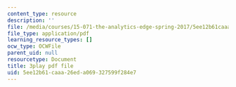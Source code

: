 ```yaml
---
content_type: resource
description: ''
file: /media/courses/15-071-the-analytics-edge-spring-2017/5ee12b61caaa26eda069327599f284e7_Mge-sj1UVFM.pdf
file_type: application/pdf
learning_resource_types: []
ocw_type: OCWFile
parent_uid: null
resourcetype: Document
title: 3play pdf file
uid: 5ee12b61-caaa-26ed-a069-327599f284e7
---
```

